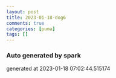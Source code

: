 ```yaml
---
layout: post
title: 2023-01-18-dog6
comments: true
categories: [puma]
tags: []
---
```


### Auto generated by spark
generated at 2023-01-18 07:02:44.515174
